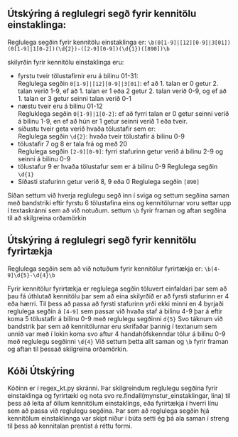 ## Útskýring á reglulegri segð fyrir kennitölu einstaklinga:

Reglulega segðin fyrir kennitölu einstaklinga er: `\b(0[1-9]|[12][0-9]|3[01])(0[1-9]|1[0-2])(\d{2})-([2-9][0-9])(\d{1})([890])\b`

skilyrðin fyrir kennitölu einstaklinga eru:
- fyrstu tveir tölustafirnir eru á bilinu 01-31:  
    Reglulega segðin `0[1-9]|[12][0-9]|3[01]`: ef að 1. talan er 0 getur 2. talan verið 1-9, ef að 1. talan er 1 eða 2 getur 2. talan verið 0-9, og ef að 1. talan er 3 getur seinni talan verið 0-1
- næstu tveir eru á bilinu 01-12  
    Regluklega segðin `0[1-9]|1[0-2]`: ef að fyrri talan er 0 getur seinni verið á bilinu 1-9, en ef að hún er 1 getur seinni verið 1 eða tveir.
- síðustu tveir geta verið hvaða tölustafir sem er:  
    Reglulega segðin `\d{2}`: hvaða tveir tölustafir á bilinu 0-9
- tölustafir 7 og 8 er tala frá og með 20  
    Reglulega segðin `[2-9][0-9]`: fyrri stafurinn getur verið á bilinu 2-9 og seinni á bilinu 0-9
- tölustafur 9 er hvaða tölustafur sem er á bilinu 0-9
    Reglulega segðin `\d{1}`  
- Síðasti stafurinn getur verið 8, 9 eða 0
    Reglulega segðin `[890]`  

Síðan settum við hverja reglulegu segð inn í sviga og settum segðina saman með bandstriki eftir fyrstu 6 tölustafina eins og kennitölurnar voru settar upp í textaskránni sem að við notuðum. settum `\b` fyrir framan og aftan segðina til að skilgreina orðamörkin


## Útskýring á reglulegri segð fyrir kennitölu fyrirtækja

Reglulega segðin sem að við notuðum fyrir kennitölur fyrirtækja er: `\b[4-9]\d{5}-\d{4}\b`

Fyrir kennitölur fyrirtækja er reglulega segðin töluvert einfaldari þar sem að þau fá úthlutað kennitölu þar sem að eina skilyrðið er að fyrsti stafurinn er 4 eða hærri.
Til þess að passa að fyrsti stafurinn yrði ekki minni en 4 byrjaði reglulega segðin á `[4-9]` sem passar við hvaða staf á bilinu 4-9
þar á eftir koma 5 tölustafir á bilinu 0-9 með reglulegu segðinni `d{5}`
Svo táknum við bandstrik þar sem að kennitölurnar eru skrifaðar þannig í textanum sem unnið var með
í lokin koma svo aftur 4 handahófskenndar tölur á bilinu 0-9 með reglulegu segðinni `\d{4}`
Við settum þetta allt saman og `\b` fyrir framan og aftan til þessað skilgreina orðamörkin.

## Kóði Útskýring
Kóðinn er í regex_kt.py skránni. Þar skilgreindum reglulegu segðina fyrir einstaklinga og fyrirtæki og nota svo re.findall(mynstur_einstaklingar, lina) til þess að leita af öllum kennitölum einstaklings, eða fyrirtækja í hverri línu sem að passa við reglulegu segðina. Þar sem að reglulega segðin hjá kennitölum einstaklinnga var skipt niður í búta setti ég þá ala saman í streng til þess að kennitalan prentist á réttu formi.
